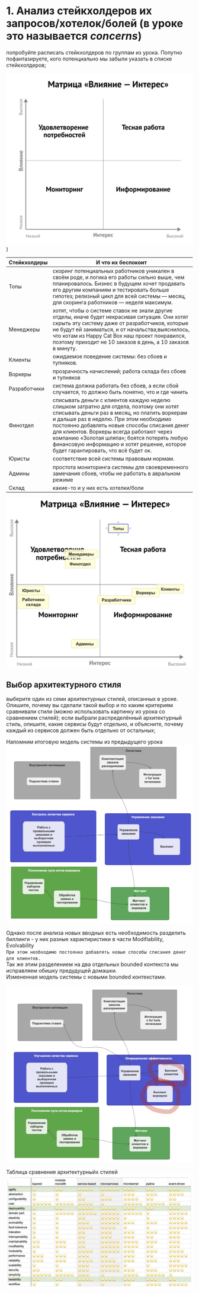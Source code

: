 # 1. Анализ стейкхолдеров их запросов/хотелок/болей (в уроке это называется _concerns_)
попробуйте расписать стейкхолдеров по группам из урока. Попутно пофантазируете, кого потенциально мы забыли указать в списке стейкхолдеров;

![Матрица влияния стейк-холдеров](stakeholders.png))


| **Стейкхолдеры** | **И что их беспокоит**                                                                                                                                                                                                                                                                                                                                                                                                   |
|------------------|--------------------------------------------------------------------------------------------------------------------------------------------------------------------------------------------------------------------------------------------------------------------------------------------------------------------------------------------------------------------------------------------------------------------------|
| Топы             | скоринг потенциальных работников уникален в своём роде, и логика его работы сильно выше, чем планировалось. Бизнес в будущем хочет продавать его другим компаниям и тестировать больше гипотез;  релизный цикл для всей системы — месяц, для скоринга работников — неделя максимум.                                                                                                                                      |
| Менеджеры        | хотят, чтобы о системе ставок не знали другие отделы, иначе будет некрасивая ситуация. Они хотят скрыть эту систему даже от разработчиков, которые не будут ей заниматься, и от начальства;выяснилось, что котам из Happy Cat Box наш проект понравился, поэтому приходит не 10 заказов в день, а 10 заказов в минуту.                                                                                                   |
| Клиенты          | ожидаемое поведение системы: без сбоев и тупняков.                                                                                                                                                                                                                                                                                                                                                                       |
| Воркеры          | прозрачность начислений; работа склада без сбоев и тупняков                                                                                                                                                                                                                                                                                                                                                              |
| Разработчики     | система должна работать без сбоев, а если сбой случается, то должно быть понятно, что и где чинить                                                                                                                                                                                                                                                                                                                       |
| Финотдел         | списывать деньги с клиентов каждую неделю слишком затратно для отдела, поэтому они хотят списывать деньги раз в месяц, но платить воркерам и дальше раз в неделю. При этом необходимо постоянно добавлять новые способы списания денег для клиентов. Воркеры всегда работают через компанию «Золотая шляпа»; боятся потерять любую финансовую информацию и хотят решение, которое будет гарантировать, что всё будет ок. |
| Юристы           | соответствие всей системы правовым нормам.                                                                                                                                                                                                                                                                                                                                                                               |
| Админы           | простота мониторинга системы для своевременного замечания сбоев, чтобы не работать в авральном режиме                                                                                                                                                                                                                                                                                                                    |
| Склад            | какие-то и у них есть хотелки/боли                                                                                                                                                                                                                                                                                                                                                                                       |

![holders01.png](holders01.png)

## Выбор архитектурного стиля

выберите один из семи архитектурных стилей, описанных в уроке. Опишите, почему вы сделали такой выбор и по каким критериям сравнивали стили (можно использовать картинку из урока со сравнением стилей); если выбрали распределённый архитектурный стиль, опишите, какие сервисы будут отдельно, и объясните, почему каждый из сервисов должен быть отдельно от остальных;

Напомним итоговую модель системы из предыдущего урока   
![поддомены и bounded контексты](..%2F%D1%83%D1%80%D0%BE%D0%BA%202%2Fsubdomain_diagram.png)

Однако после анализа новых вводных есть необходимость разделить биллинги - у них разные характиристики в части Modifiability, Evolvability  
`При этом необходимо постоянно добавлять новые способы списания денег для клиентов.`  
Так же этим разделением на два отдельных bounded контекста мы исправляем обишку предудущей домашки.  
Измененная модель системы с новыми bounded контекстами.  

![new_bcontexts.jpg](new_bcontexts.jpg)


Таблица сравнения архитектурныйх стилей  
![Сравнение архитектурных стилей](architecture_styles.png)